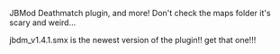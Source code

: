 JBMod Deathmatch plugin, and more! Don't check the maps folder it's scary and weird...

jbdm_v1.4.1.smx is the newest version of the plugin!! get that one!!!
